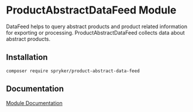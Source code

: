 # ProductAbstractDataFeed Module

DataFeed helps to query abstract products and product related information for exporting or processing. ProductAbstractDataFeed collects data about abstract products.

## Installation

```
composer require spryker/product-abstract-data-feed
```

## Documentation

[Module Documentation](http://academy.spryker.com/developing_with_spryker/module_guide/products/product/product.html)
